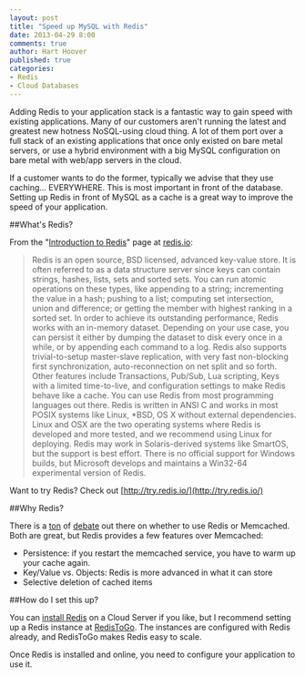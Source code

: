 ```yaml
---
layout: post
title: "Speed up MySQL with Redis"
date: 2013-04-29 8:00
comments: true
author: Hart Hoover
published: true
categories: 
- Redis
- Cloud Databases
---
```

Adding Redis to your application stack is a fantastic way to gain speed with existing applications. Many of our customers aren't running the latest and greatest new hotness NoSQL-using cloud thing. A lot of them port over a full stack of an existing applications that once only existed on bare metal servers, or use a hybrid environment with a big MySQL configuration on bare metal with web/app servers in the cloud.

If a customer wants to do the former, typically we advise that they use caching... EVERYWHERE. This is most important in front of the database. Setting up Redis in front of MySQL as a cache is a great way to improve the speed of your application.<!--More-->

##What's Redis?

From the "[Introduction to Redis](http://redis.io/topics/introduction)" page at [redis.io](http://redis.io):

> Redis is an open source, BSD licensed, advanced key-value store. It is often referred to as a data structure server since keys can contain strings, hashes, lists, sets and sorted sets. You can run atomic operations on these types, like appending to a string; incrementing the value in a hash; pushing to a list; computing set intersection, union and difference; or getting the member with highest ranking in a sorted set. In order to achieve its outstanding performance, Redis works with an in-memory dataset. Depending on your use case, you can persist it either by dumping the dataset to disk every once in a while, or by appending each command to a log. Redis also supports trivial-to-setup master-slave replication, with very fast non-blocking first synchronization, auto-reconnection on net split and so forth. Other features include Transactions, Pub/Sub, Lua scripting, Keys with a limited time-to-live, and configuration settings to make Redis behave like a cache. You can use Redis from most programming languages out there. Redis is written in ANSI C and works in most POSIX systems like Linux, *BSD, OS X without external dependencies. Linux and OSX are the two operating systems where Redis is developed and more tested, and we recommend using Linux for deploying. Redis may work in Solaris-derived systems like SmartOS, but the support is best effort. There is no official support for Windows builds, but Microsoft develops and maintains a Win32-64 experimental version of Redis.

Want to try Redis? Check out [http://try.redis.io/](http://try.redis.io/)

##Why Redis?

There is a [ton](http://www.quora.com/Redis-vs-Memcached-which-one-should-I-use-for-a-web-based-application) of [debate](http://stackoverflow.com/questions/2873249/is-memcached-a-dinosaur-in-comparison-to-redis) out there on whether to use Redis or Memcached. Both are great, but Redis provides a few features over Memcached:

* Persistence: if you restart the memcached service, you have to warm up your cache again.
* Key/Value vs. Objects: Redis is more advanced in what it can store
* Selective deletion of cached items

##How do I set this up?

You can [install Redis](http://redis.io/download) on a Cloud Server if you like, but I recommend setting up a Redis instance at [RedisToGo](http://redistogo.com/). The instances are configured with Redis already, and RedisToGo makes Redis easy to scale.

Once Redis is installed and online, you need to configure your application to use it. 
